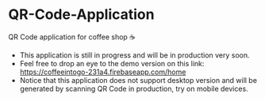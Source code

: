# QR-Code-Application 
QR Code application for coffee shop ☕
- This application is still in progress and will be in production very soon.
- Feel free to drop an eye to the demo version on this link: https://coffeeintogo-231a4.firebaseapp.com/home
- Notice that this application does not support desktop version and will be generated by scanning QR Code in production, try on mobile devices.
